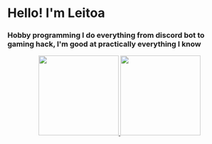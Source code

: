 # Hello!  I'm Leitoa
### Hobby programming I do everything from discord bot to gaming hack, I'm good at practically everything I know
<div align="center">
  <a href="https://github.com/Leitoa">
  <img height="180em" src="https://github-readme-stats.vercel.app/api?username=Leitoa&show_icons=true&theme=dracula&include_all_commits=true&count_private=true"/>
  <img height="180em" src="https://github-readme-stats.vercel.app/api/top-langs/?username=Leitoa&layout=compact&langs_count=7&theme=dracula"/>
</div>
